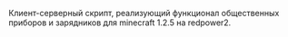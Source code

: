 ﻿Клиент-серверный скрипт, реализующий функционал общественных приборов и зарядников для minecraft 1.2.5 на redpower2.